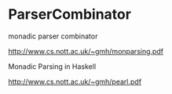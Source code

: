 ParserCombinator
================

monadic parser combinator

http://www.cs.nott.ac.uk/~gmh/monparsing.pdf

Monadic Parsing in Haskell

http://www.cs.nott.ac.uk/~gmh/pearl.pdf